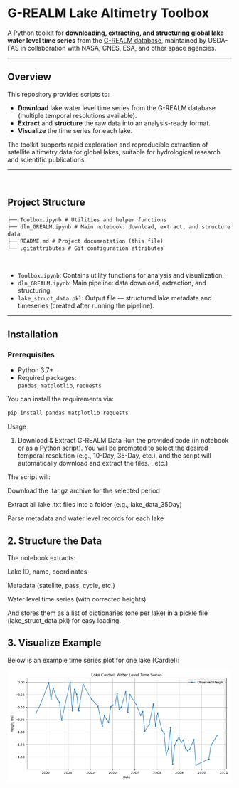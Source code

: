 # G-REALM Lake Altimetry Toolbox

A Python toolkit for **downloading, extracting, and structuring global lake water level time series** from the [G-REALM database](https://ipad.fas.usda.gov/cropexplorer/global_reservoir/), maintained by USDA-FAS in collaboration with NASA, CNES, ESA, and other space agencies.

---

## Overview

This repository provides scripts to:
- **Download** lake water level time series from the G-REALM database (multiple temporal resolutions available).
- **Extract** and **structure** the raw data into an analysis-ready format.
- **Visualize** the time series for each lake.

The toolkit supports rapid exploration and reproducible extraction of satellite altimetry data for global lakes, suitable for hydrological research and scientific publications.

---
<br>

## Project Structure

``` .
├── Toolbox.ipynb # Utilities and helper functions
├── dln_GREALM.ipynb # Main notebook: download, extract, and structure data
├── README.md # Project documentation (this file)
└── .gitattributes # Git configuration attributes
``` 
<br>


- `Toolbox.ipynb`: Contains utility functions for analysis and visualization.
- `dln_GREALM.ipynb`: Main pipeline: data download, extraction, and structuring.
- `lake_struct_data.pkl`: Output file — structured lake metadata and timeseries (created after running the pipeline).

---

## Installation

### Prerequisites

- Python 3.7+
- Required packages:  
  `pandas`, `matplotlib`, `requests`

You can install the requirements via:

```bash
pip install pandas matplotlib requests
``` 
Usage
1. Download & Extract G-REALM Data
Run the provided code (in notebook or as a Python script). You will be prompted to select the desired temporal resolution (e.g., 10-Day, 35-Day, etc.), and the script will automatically download and extract the files.
, etc.)

The script will:

Download the .tar.gz archive for the selected period

Extract all lake .txt files into a folder (e.g., lake_data_35Day)

Parse metadata and water level records for each lake

## 2. Structure the Data
The notebook extracts:

Lake ID, name, coordinates

Metadata (satellite, pass, cycle, etc.)

Water level time series (with corrected heights)

And stores them as a list of dictionaries (one per lake) in a pickle file (lake_struct_data.pkl) for easy loading.

## 3. Visualize Example

Below is an example time series plot for one lake (Cardiel):

![Example Time Series Plot](Cardiel.png)
